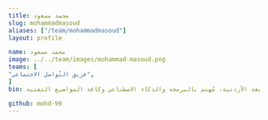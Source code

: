 ```yaml
---
title: محمد مسعود
slug: mohammadmasoud
aliases: ["/team/mohammadmasoud"]
layout: profile

name: محمد مسعود
image: ../../team/images/mohammad-masoud.png
teams: [
"فريق التّواصل الاجتماعي",
]
bio: طالب هندسة حاسوب في الجامعة الأردنية، مُهتم بالبرمجة والذكاء الاصطناعي وكافة المواضيع التقنية.

github: mohd-99
---
```


